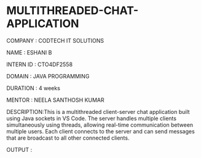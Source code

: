 # MULTITHREADED-CHAT-APPLICATION

COMPANY   : CODTECH IT SOLUTIONS

NAME      : ESHANI B

INTERN ID : CTO4DF2558

DOMAIN    : JAVA PROGRAMMING

DURATION  : 4 weeks

MENTOR    : NEELA SANTHOSH KUMAR

DESCRIPTION:This is a multithreaded client-server chat application built using Java sockets in VS Code. The server handles multiple clients simultaneously using threads, allowing real-time communication between multiple users. Each client connects to the server and can send messages that are broadcast to all other connected clients.

OUTPUT   :
